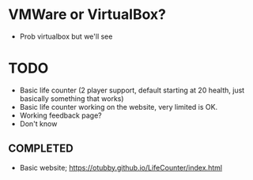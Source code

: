 # VMWare or VirtualBox?
 - Prob virtualbox but we'll see

# TODO
 - Basic life counter (2 player support, default starting at 20 health, just basically something that works)
 - Basic life counter working on the website, very limited is OK.
 - Working feedback page?
 - Don't know

## COMPLETED
 - Basic website; https://otubby.github.io/LifeCounter/index.html
